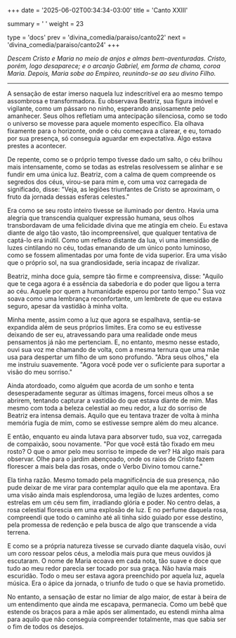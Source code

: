 +++
date = '2025-06-02T00:34:34-03:00'
title = 'Canto XXIII'

summary = ' '
weight = 23

type = 'docs'
prev = 'divina_comedia/paraiso/canto22'
next = 'divina_comedia/paraiso/canto24'
+++

_Descem Cristo e Maria no meio de anjos e almas bem-aventuradas. Cristo, porém, logo desaparece; e o arcanjo Gabriel, em forma de chama, coroa Maria. Depois, Maria sobe ao Empíreo, reunindo-se ao seu divino Filho._

---

A sensação de estar imerso naquela luz indescritível era ao mesmo tempo assombrosa e transformadora. Eu observava Beatriz, sua figura imóvel e vigilante, como um pássaro no ninho, esperando ansiosamente pelo amanhecer. Seus olhos refletiam uma antecipação silenciosa, como se todo o universo se movesse para aquele momento específico. Ela olhava fixamente para o horizonte, onde o céu começava a clarear, e eu, tomado por sua presença, só conseguia aguardar em expectativa. Algo estava prestes a acontecer.

De repente, como se o próprio tempo tivesse dado um salto, o céu brilhou mais intensamente, como se todas as estrelas resolvessem se alinhar e se fundir em uma única luz. Beatriz, com a calma de quem compreende os segredos dos céus, virou-se para mim e, com uma voz carregada de significado, disse: "Veja, as legiões triunfantes de Cristo se aproximam, o fruto da jornada dessas esferas celestes."

Era como se seu rosto inteiro tivesse se iluminado por dentro. Havia uma alegria que transcendia qualquer expressão humana, seus olhos transbordavam de uma felicidade divina que me atingia em cheio. Eu estava diante de algo tão vasto, tão incompreensível, que qualquer tentativa de captá-lo era inútil. Como um reflexo distante da lua, vi uma imensidão de luzes cintilando no céu, todas emanando de um único ponto luminoso, como se fossem alimentadas por uma fonte de vida superior. Era uma visão que o próprio sol, na sua grandiosidade, seria incapaz de rivalizar.

Beatriz, minha doce guia, sempre tão firme e compreensiva, disse: "Aquilo que te cega agora é a essência da sabedoria e do poder que ligou a terra ao céu. Aquele por quem a humanidade esperou por tanto tempo." Sua voz soava como uma lembrança reconfortante, um lembrete de que eu estava seguro, apesar da vastidão à minha volta.

Minha mente, assim como a luz que agora se espalhava, sentia-se expandida além de seus próprios limites. Era como se eu estivesse deixando de ser eu, atravessando para uma realidade onde meus pensamentos já não me pertenciam. E, no entanto, mesmo nesse estado, ouvi sua voz me chamando de volta, com a mesma ternura que uma mãe usa para despertar um filho de um sono profundo. "Abra seus olhos," ela me instruiu suavemente. "Agora você pode ver o suficiente para suportar a visão do meu sorriso."

Ainda atordoado, como alguém que acorda de um sonho e tenta desesperadamente segurar as últimas imagens, forcei meus olhos a se abrirem, tentando capturar a vastidão do que estava diante de mim. Mas mesmo com toda a beleza celestial ao meu redor, a luz do sorriso de Beatriz era intensa demais. Aquilo que eu tentava trazer de volta à minha memória fugia de mim, como se estivesse sempre além do meu alcance.

E então, enquanto eu ainda lutava para absorver tudo, sua voz, carregada de compaixão, soou novamente. "Por que você está tão fixado em meu rosto? O que o amor pelo meu sorriso te impede de ver? Há algo mais para observar. Olhe para o jardim abençoado, onde os raios de Cristo fazem florescer a mais bela das rosas, onde o Verbo Divino tomou carne."

Ela tinha razão. Mesmo tomado pela magnificência de sua presença, não pude deixar de me virar para contemplar aquilo que ela me apontava. Era uma visão ainda mais esplendorosa, uma legião de luzes ardentes, como estrelas em um céu sem fim, irradiando glória e poder. No centro delas, a rosa celestial florescia em uma explosão de luz. E no perfume daquela rosa, compreendi que todo o caminho até ali tinha sido guiado por esse destino, pela promessa de redenção e pela busca de algo que transcende a vida terrena.

E como se a própria natureza tivesse se curvado diante daquela visão, ouvi um coro ressoar pelos céus, a melodia mais pura que meus ouvidos já escutaram. O nome de Maria ecoava em cada nota, tão suave e doce que tudo ao meu redor parecia ser tocado por sua graça. Não havia mais escuridão. Todo o meu ser estava agora preenchido por aquela luz, aquela música. Era o ápice da jornada, o triunfo de tudo o que se havia prometido.

No entanto, a sensação de estar no limiar de algo maior, de estar à beira de um entendimento que ainda me escapava, permanecia. Como um bebê que estende os braços para a mãe após ser alimentado, eu estendi minha alma para aquilo que não conseguia compreender totalmente, mas que sabia ser o fim de todos os desejos.
